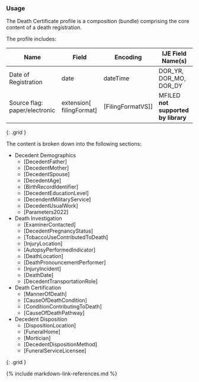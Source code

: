 ### Usage

The Death Certificate profile is a composition (bundle) comprising the core content of a death registration.

The profile includes:

| **Name** |  **Field**   |  **Encoding**  |  **IJE Field Name(s)**  |
| ---------------| ------------------------ | ------------- | ------------------- |
| Date of Registration | date  | dateTime | DOR_YR, DOR_MO, DOR_DY |
| Source flag: paper/electronic | extension[ filingFormat]  | [FilingFormatVS]] | MFILED **not supported by library**  |
{: .grid }


The content is broken down into the following sections:
* Decedent Demographics
    * [DecedentFather]
    * [DecedentMother]
    * [DecedentSpouse]
    * [DecedentAge]
    * [BirthRecordIdentifier]
    * [DecedentEducationLevel]
    * [DecendentMilitaryService]
    * [DecedentUsualWork]
    * [Parameters2022]
* Death Investigation
    * [ExaminerContacted]
    * [DecedentPregnancyStatus]
    * [TobaccoUseContributedToDeath]
    * [InjuryLocation]
    * [AutopsyPerformedIndicator]
    * [DeathLocation]
    * [DeathPronouncementPerformer]
    * [InjuryIncident]
    * [DeathDate]
    * [DecedentTransportationRole]
* Death Certification
    * [MannerOfDeath]
    * [CauseOfDeathCondition]
    * [ConditionContributingToDeath]
    * [CauseOfDeathPathway]
* Decedent Disposition
    * [DispositionLocation]
    * [FuneralHome]
    * [Mortician]
    * [DecedentDispositionMethod]
    * [FuneralServiceLicensee]



{: .grid }



{% include markdown-link-references.md %}
